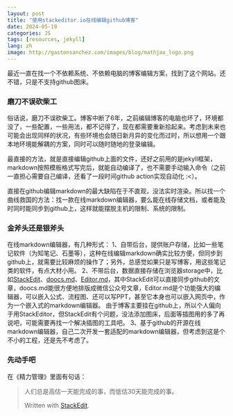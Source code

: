 ```yaml
---
layout: post
title: "使用stackeditor.io在线编辑github博客"
date: 2024-05-19
categories: JS
tags: [resources, jekyll]
lang: zh
image: http://gastonsanchez.com/images/blog/mathjax_logo.png
---
```


最近一直在找一个不依赖系统、不依赖电脑的博客编辑方案，找到了这个网站。还不错，只是不支持github图床。
<!--more-->

### 磨刀不误砍柴工

俗话说，磨刀不误砍柴工。博客中断了6年，之前编辑博客的电脑也坏了，环境都没了，一些配置，一些用法，都不记得了，现在都需要重新拾起来。考虑到未来也可能会出现同样的状况，有些环境也会随日新月异的变化而过时，所以想用一个跟本地环境能解耦的方案，同时可以随时随地的登录编辑。

最直接的方法，就是直接编辑github上面的文件，还好之前用的是jekyll框架，markdown按照模板格式写完后，就能自动编译了，也不需要手动输入命令（之前一直担心需要自己编译，还看了一段时间github action实现自动化 :<）。

直接在github编辑markdown的最大缺陷在于不直观，没法实时渲染。所以找一个曲线救国的方法：找一款在线markdown编辑器，要么能在线存储文档，或者能及时同时能同步到github上，这样就能摆脱主机的限制、系统的限制。

### 金斧头还是银斧头

在线markdown编辑器，有几种形式：
1、自带后台，提供账户存储，比如一些笔记软件（为知笔记、石墨等），这种在线编辑markdown确实比较方便，但同步到github上，就需要比较麻烦的操作了；另外，总感觉如果只是写博客，用这些笔记类的软件，有点大材小用。
2、不带后台，数据直接存储在浏览器storage中，比如[StackEdit](https://stackedit.io/app#)、[doocs.md](https://github.com/doocs/md)、[Editor.md](https://pandao.github.io/editor.md/en.html)，其中StackEdit可以直接同步github的文章，doocs.md能很方便地排版成微信公众号文章，Editor.md是个功能强大的编辑器，可以嵌入公式、流程图、还可以写PPT，甚至它本身也可以嵌入网页中，作为一个嵌入式的markdown编辑器。
由于博客主要挂在github上，所以个人偏向于用StackEditor，但StackEdit有个问题，没法添加图床，后面等插图用的多了再说吧，可能需要再找一个解决插图的工具吧。
3、基于github的开源在线markdown编辑器，自己二次开发一套适配的markdown编辑器，但考虑到这是个不小的工程，还是先不考虑了。

### 先动手吧
在《精力管理》里面有句话：

> 人们总是高估一天能完成的事，而低估30天能完成的事。
> 
> Written with [StackEdit](https://stackedit.io/).

<!--stackedit_data:
eyJwcm9wZXJ0aWVzIjoidGl0bGU6IOS9v+eUqHN0YWNrZWRpdG
9yLmlv5Zyo57q/57yW6L6RZ2l0aHVi5Y2a5a6iXG5hdXRob3I6
IHNoYXdwYW5cbnRhZ3M6ICdyZXNvdXJjZXMsamVreWxsJ1xuY2
F0ZWdvcmllczogSlNcbmRhdGU6ICcyMDI0LTA1LTE5J1xuZXh0
ZW5zaW9uczpcbiAgcHJlc2V0OiBnZm1cbiIsImhpc3RvcnkiOl
stODM2MzAyMTM0LDE4MDQ2NjY0NzYsLTQ2NjgzMzk5LDEyOTU2
MTg4NDEsLTY3NjQwNTQxNiw4NTAyMzU1MywyMTI3MzA0NjI1LD
E4MDM4NTc4NzBdfQ==
-->